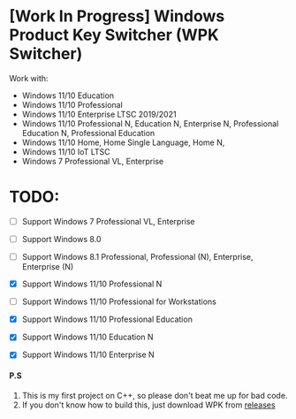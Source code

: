 # [Work In Progress] Windows Product Key Switcher (WPK Switcher)

Work with:
- Windows 11/10 Education
- Windows 11/10 Professional
- Windows 11/10 Enterprise LTSC 2019/2021
- Windows 11/10 Professional N, Education N, Enterprise N, Professional Education N, Professional Education
- Windows 11/10 Home, Home Single Language, Home N,
- Windows 11/10 IoT LTSC
- Windows 7 Professional VL, Enterprise


# TODO:
- [ ] Support Windows 7 Professional VL, Enterprise
- [ ] Support Windows 8.0
- [ ] Support Windows 8.1 Professional, Professional (N), Enterprise, Enterprise (N)
- [x] Support Windows 11/10 Professional N
- [ ] Support Windows 11/10 Professional for Workstations
- [x] Support Windows 11/10 Professional Education
- [x] Support Windows 11/10 Education N
- [x] Support Windows 11/10 Enterprise N


#### P.S
1. This is my first project on C++, so please don't beat me up for bad code.
2. If you don't know how to build this, just download WPK from [releases](https://github.com/Snaky1a/Windows-Product-Key-Switcher/releases)
